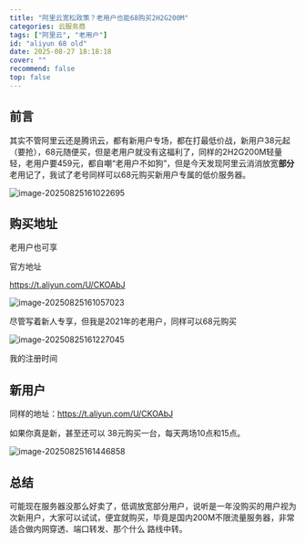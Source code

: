 ```yaml
---
title: "阿里云宽松政策？老用户也能68购买2H2G200M"
categories: 云服务商
tags: ["阿里云", "老用户"]
id: "aliyun 68 old"
date: 2025-08-27 18:18:18
cover: ""
recommend: false
top: false
--- 
```


## 前言

其实不管阿里云还是腾讯云，都有新用户专场，都在打最低价战，新用户38元起（要抢），68元随便买，但是老用户就没有这福利了，同样的2H2G200M轻量轻，老用户要459元，都自嘲“老用户不如狗”，但是今天发现阿里云消消放宽**部分**老用记了，我试了老号同样可以68元购买新用户专属的低价服务器。

![image-20250825161022695](https://oss.mailberry.com.cn/i/2025/image-20250825161022695.png)

## 购买地址

老用户也可享

官方地址

https://t.aliyun.com/U/CKOAbJ

![image-20250825161057023](https://oss.mailberry.com.cn/i/2025/image-20250825161057023.png)

尽管写着新人专享，但我是2021年的老用户，同样可以68元购买

![image-20250825161227045](https://oss.mailberry.com.cn/i/2025/image-20250825161227045.png)

我的注册时间

## 新用户

同样的地址：https://t.aliyun.com/U/CKOAbJ

如果你真是新，甚至还可以 38元购买一台，每天两场10点和15点。

![image-20250825161446858](https://oss.mailberry.com.cn/i/2025/image-20250825161446858.png)

## 总结

可能现在服务器没那么好卖了，低调放宽部分用户，说听是一年没购买的用户视为次新用户，大家可以试试，便宜就购买，毕竟是国内200M不限流量服务器，非常适合做内网穿透、端口转发、那个什么 路线中转。